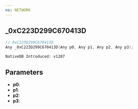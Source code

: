 ```yaml
---
ns: NETWORK
---
```

## _0xC223D299C670413D

```c
// 0xC223D299C670413D
Any _0xC223D299C670413D(Any p0, Any p1, Any p2, Any p3);
```

```
NativeDB Introduced: v1207
```

## Parameters
* **p0**:
* **p1**:
* **p2**:
* **p3**:
